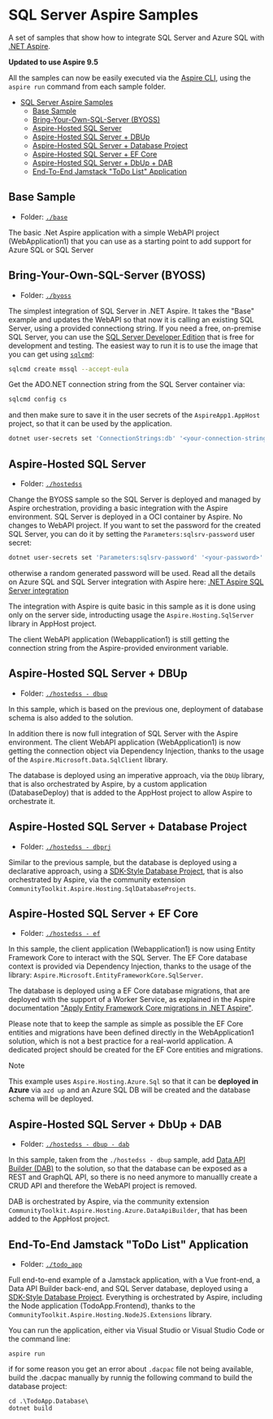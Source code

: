 # SQL Server Aspire Samples

A set of samples that show how to integrate SQL Server and Azure SQL with [.NET Aspire](https://learn.microsoft.com/dotnet/aspire/get-started/aspire-overview). 

**Updated to use Aspire 9.5**

All the samples can now be easily executed via the [Aspire CLI](https://learn.microsoft.com/dotnet/aspire/cli/install?tabs=windows), using the `aspire run` command from each sample folder.

+ [SQL Server Aspire Samples](#sql-server-aspire-samples)
  + [Base Sample](#base-sample)
  + [Bring-Your-Own-SQL-Server (BYOSS)](#bring-your-own-sql-server-byoss)
  + [Aspire-Hosted SQL Server](#aspire-hosted-sql-server)
  + [Aspire-Hosted SQL Server + DBUp](#aspire-hosted-sql-server--dbup)
  + [Aspire-Hosted SQL Server + Database Project](#aspire-hosted-sql-server--database-project)
  + [Aspire-Hosted SQL Server + EF Core](#aspire-hosted-sql-server--ef-core)
  + [Aspire-Hosted SQL Server + DbUp + DAB](#aspire-hosted-sql-server--dbup--dab)
  + [End-To-End Jamstack "ToDo List" Application](#end-to-end-jamstack-todo-list-application)

## Base Sample

- Folder: [`./base`](./base)

The basic .Net Aspire application with a simple WebAPI project (WebApplication1) that you can use as a starting point to add support for Azure SQL or SQL Server

## Bring-Your-Own-SQL-Server (BYOSS)

- Folder: [`./byoss`](./byoss)

The simplest integration of SQL Server in .NET Aspire. It takes the "Base" example and updates the WebAPI so that now it is calling an existing SQL Server, using a provided connectiong string. If you need a free, on-premise SQL Server, you can use the [SQL Server Developer Edition](https://www.microsoft.com/en-us/sql-server/sql-server-downloads) that is free for development and testing. The easiest way to run it is to use the image that you can get using [`sqlcmd`](https://azuresql.dev/content/sql-server-dev-go-sqlcmd):

```bash
sqlcmd create mssql --accept-eula
```

Get the ADO.NET connection string from the SQL Server container via:

```bash
sqlcmd config cs
```

and then make sure to save it in the user secrets of the `AspireApp1.AppHost` project, so that it can be used by the application. 

```bash
dotnet user-secrets set 'ConnectionStrings:db' '<your-connection-string>'
```

## Aspire-Hosted SQL Server

- Folder: [`./hostedss`](./hostedss)

Change the BYOSS sample so the SQL Server is deployed and managed by Aspire orchestration, providing a basic integration with the Aspire environment. SQL Server is deployed in a OCI container by Aspire. No changes to WebAPI project. If you want to set the password for the created SQL Server, you can do it by setting the `Parameters:sqlsrv-password` user secret:

```bash
dotnet user-secrets set 'Parameters:sqlsrv-password' '<your-password>' 
```

otherwise a random generated password will be used. Read all the details on Azure SQL and SQL Server integration with Aspire here: [.NET Aspire SQL Server integration](https://learn.microsoft.com/en-us/dotnet/aspire/database/sql-server-integration)

The integration with Aspire is quite basic in this sample as it is done using only on the server side, introducting usage the `Aspire.Hosting.SqlServer` library in AppHost project. 

The client WebAPI application (Webapplication1) is still getting the connection string from the Aspire-provided environment variable.

## Aspire-Hosted SQL Server + DBUp

- Folder: [`./hostedss - dbup`](./hostedss%20-%20dbup)

In this sample, which is based on the previous one, deployment of database schema is also added to the solution. 

In addition there is now full integration of SQL Server with the Aspire environment. The client WebAPI application (WebApplication1) is now getting the connection object via Dependency Injection, thanks to the usage of the `Aspire.Microsoft.Data.SqlClient` library. 

The database is deployed using an imperative approach, via the `DbUp` library, that is also orchestrated by Aspire, by a custom application (DatabaseDeploy) that is added to the AppHost project to allow Aspire to orchestrate it.

## Aspire-Hosted SQL Server + Database Project

- Folder: [`./hostedss - dbprj`](./hostedss%20-%20dbprj)

Similar to the previous sample, but the database is deployed using a declarative approach, using a [SDK-Style Database Project](https://techcommunity.microsoft.com/blog/azuresqlblog/the-microsoft-build-sql-project-sdk-is-now-generally-available/4392063), that is also orchestrated by Aspire, via the community extension `CommunityToolkit.Aspire.Hosting.SqlDatabaseProjects`.

## Aspire-Hosted SQL Server + EF Core

- Folder: [`./hostedss - ef`](./hostedss%20-%20ef)

In this sample, the client application (Webapplication1) is now using Entity Framework Core to interact with the SQL Server. The EF Core database context is provided via Dependency Injection, thanks to the usage of the library: `Aspire.Microsoft.EntityFrameworkCore.SqlServer`.

The database is deployed using a EF Core database migrations, that are deployed with the support of a Worker Service, as explained in the Aspire documentation ["Apply Entity Framework Core migrations in .NET Aspire"](https://learn.microsoft.com/en-us/dotnet/aspire/database/ef-core-migrations).

Please note that to keep the sample as simple as possible the EF Core entities and migrations have been defined directly in the WebApplication1 solution, which is not a best practice for a real-world application. A dedicated project should be created for the EF Core entities and migrations.

> [!NOTE]
> This example uses `Aspire.Hosting.Azure.Sql` so that it can be **deployed in Azure** via `azd up` and an Azure SQL DB will be created and the database schema will be deployed.

## Aspire-Hosted SQL Server + DbUp + DAB

- Folder: [`./hostedss - dbup - dab`](./hostedss%20-%20dbup%20-%20dab)

In this sample, taken from the `./hostedss - dbup` sample, add [Data API Builder (DAB)](https://aka.ms/dab) to the solution, so that the database can be exposed as a REST and GraphQL API, so there is no need anymore to manuallly create a CRUD API and therefore the WebAPI project is removed.

DAB is orchestrated by Aspire, via the community extension `CommunityToolkit.Aspire.Hosting.Azure.DataApiBuilder`, that has been added to the AppHost project.

## End-To-End Jamstack "ToDo List" Application 

- Folder: [`./todo_app`](./todo_app)

Full end-to-end example of a Jamstack application, with a Vue front-end, a Data API Builder back-end, and SQL Server database, deployed using a [SDK-Style Database Project](https://techcommunity.microsoft.com/blog/azuresqlblog/the-microsoft-build-sql-project-sdk-is-now-generally-available/4392063). Everything is orchestrated by Aspire, including the Node application (TodoApp.Frontend), thanks to the `CommunityToolkit.Aspire.Hosting.NodeJS.Extensions` library.

You can run the application, either via Visual Studio or Visual Studio Code or the command line:

```
aspire run
```

if for some reason you get an error about `.dacpac` file not being available, build the .dacpac manually by runnig the following command to build the database project:

```
cd .\TodoApp.Database\
dotnet build
```

